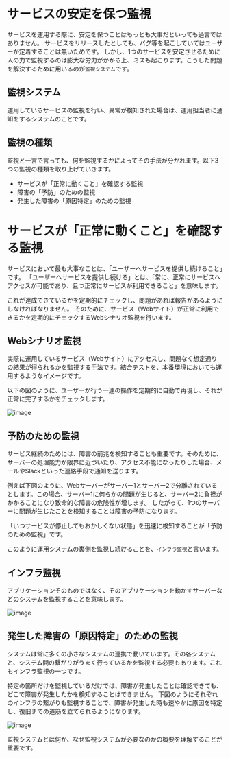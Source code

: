 # サービスの安定を保つ監視

サービスを運用する際に、安定を保つことはもっとも大事だといっても過言ではありません。
サービスをリリースしたとしても、バグ等を起こしていてはユーザーが定着することは無いためです。
しかし、1つのサービスを安定させるために人の力で監視するのは膨大な労力がかかる上、ミスも起こります。こうした問題を解決するために用いるのが`監視システム`です。

## 監視システム

運用しているサービスの監視を行い、異常が検知された場合は、運用担当者に通知をするシステムのことです。

## 監視の種類

監視と一言で言っても、何を監視するかによってその手法が分かれます。以下3つの監視の種類を取り上げていきます。

- サービスが「正常に動くこと」を確認する監視
- 障害の「予防」のための監視
- 発生した障害の「原因特定」のための監視


# サービスが「正常に動くこと」を確認する監視    


サービスにおいて最も大事なことは、「ユーザーへサービスを提供し続けること」です。
「ユーザーへサービスを提供し続ける」とは、「常に、正常にサービスへアクセスが可能であり、且つ正常にサービスが利用できること」を意味します。

これが達成できているかを定期的にチェックし、問題があれば報告があるようにしなければなりません。
そのために、サービス（Webサイト）が正常に利用できるかを定期的にチェックするWebシナリオ監視を行います。

## Webシナリオ監視

実際に運用しているサービス（Webサイト）にアクセスし、問題なく想定通りの結果が得られるかを監視する手法です。結合テストを、本番環境においても運用するようなイメージです。

以下の図のように、ユーザーが行う一連の操作を定期的に自動で再現し、それが正常に完了するかをチェックします。

![image](https://github.com/koharayuki/til/assets/132040884/970e34c7-2841-4baa-8b8f-3a495c38c16d)

## 予防のための監視

サービス継続のためには、障害の前兆を検知することも重要です。そのために、サーバーの処理能力が限界に近づいたり、アクセス不能になったりした場合、メールやSlackといった連絡手段で通知を送ります。

例えば下図のように、Webサーバーがサーバー1とサーバー2で分離されているとします。この場合、サーバー1に何らかの問題が生じると、サーバー2に負担がかかることになり致命的な障害の危険性が増します。
したがって、1つのサーバーに問題が生じたことを検知することは障害の予防になります。

「いつサービスが停止してもおかしくない状態」を迅速に検知することが「予防のための監視」です。

このように運用システムの裏側を監視し続けることを、`インフラ監視`と言います。

## インフラ監視

アプリケーションそのものではなく、そのアプリケーションを動かすサーバーなどのシステムを監視することを意味します。

![image](https://github.com/koharayuki/til/assets/132040884/7fe21ad5-3fa4-4ede-a4da-315d2337b363)

## 発生した障害の「原因特定」のための監視


システムは常に多くの小さなシステムの連携で動いています。その各システムと、システム間の繋がりがうまく行っているかを監視する必要もあります。これもインフラ監視の一つです。

特定の箇所だけを監視しているだけでは、障害が発生したことは確認できても、どこで障害が発生したかを検知することはできません。
下図のようにそれぞれのインフラの繋がりも監視することで、障害が発生した時も速やかに原因を特定し、復旧までの道筋を立てられるようになります。

![image](https://github.com/koharayuki/til/assets/132040884/99aa8129-8033-44f1-afe4-2dcbe4a3525d)

監視システムとは何か、なぜ監視システムが必要なのかの概要を理解することが重要です。

